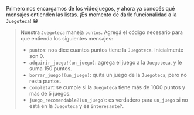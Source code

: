 Primero nos encargamos de los videojuegos, y ahora ya conocés qué mensajes entienden las listas. ¡Es momento de darle funcionalidad a la `Juegoteca`! :grin:

> Nuestra `Juegoteca` maneja `puntos`. Agregá el código necesario para que entienda los siguientes mensajes:
> 
> * `puntos`: nos dice cuantos puntos tiene la `Juegoteca`. Inicialmente son 0.
> * `adquirir_juego!(un_juego)`: agrega el juego a la `Juegoteca`, y le suma 150 puntos.
> * `borrar_juego!(un_juego)`: quita un juego de la `Juegoteca`, pero no resta puntos.
> * `completa?`: se cumple si la `Juegoteca` tiene más de 1000 puntos y más de 5 juegos.
> * `juego_recomendable?(un_juego)`: es verdadero para `un_juego` si no está en la `Juegoteca` y es `interesante?`.

